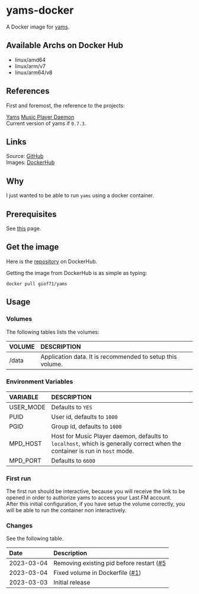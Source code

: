 # yams-docker

A Docker image for [yams](https://github.com/Berulacks/yams).

## Available Archs on Docker Hub

- linux/amd64
- linux/arm/v7
- linux/arm64/v8

## References

First and foremost, the reference to the projects:

[Yams](https://github.com/Berulacks/yams)
[Music Player Daemon](https://www.musicpd.org)  
Current version of yams if `0.7.3`.

## Links

Source: [GitHub](https://github.com/giof71/yams-docker)  
Images: [DockerHub](https://hub.docker.com/r/giof71/yams)

## Why

I just wanted to be able to run `yams` using a docker container.

## Prerequisites

See [this](https://github.com/GioF71/yams-docker/blob/main/doc/prerequisites.md) page.

## Get the image

Here is the [repository](https://hub.docker.com/repository/docker/giof71/yams) on DockerHub.

Getting the image from DockerHub is as simple as typing:

`docker pull giof71/yams`

## Usage

### Volumes

The following tables lists the volumes:

VOLUME|DESCRIPTION
:---|:---
/data|Application data. It is recommended to setup this volume.

### Environment Variables

VARIABLE|DESCRIPTION
:---|:---
USER_MODE|Defaults to `YES`
PUID|User id, defaults to `1000`
PGID|Group id, defaults to `1000`
MPD_HOST|Host for Music Player daemon, defaults to `localhost`, which is generally correct when the container is run in `host` mode.
MPD_PORT|Defaults to `6600`

### First run

The first run should be interactive, because you will receive the link to be opened in order to authorize yams to access your Last.FM account.  
After this initial configuration, if you have setup the volume correctly, you will be able to run the container non interactively.

### Changes

See the following table.

Date|Description
:---|:---
2023-03-04|Removing existing pid before restart ([#5](https://github.com/GioF71/yams-docker/issues/5)
2023-03-04|Fixed volume in Dockerfile ([#1](https://github.com/GioF71/yams-docker/issues/1))
2023-03-03|Initial release
